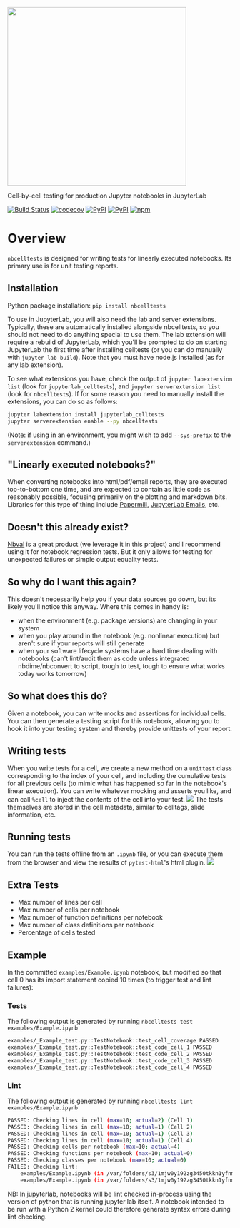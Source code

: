 <img src="https://raw.githubusercontent.com/jpmorganchase/nbcelltests/main/docs/logo.png" width=400></img>


Cell-by-cell testing for production Jupyter notebooks in JupyterLab

[![Build Status](https://github.com/jpmorganchase/nbcelltests/workflows/Build%20Status/badge.svg?branch=main)](https://github.com/jpmorganchase/nbcelltests/actions?query=workflow%3A%22Build+Status%22)
[![codecov](https://codecov.io/gh/jpmorganchase/nbcelltests/branch/main/graph/badge.svg)](https://codecov.io/gh/jpmorganchase/nbcelltests)
[![PyPI](https://img.shields.io/pypi/l/nbcelltests.svg)](https://pypi.python.org/pypi/nbcelltests)
[![PyPI](https://img.shields.io/pypi/v/nbcelltests.svg)](https://pypi.python.org/pypi/nbcelltests)
[![npm](https://img.shields.io/npm/v/jupyterlab_celltests.svg)](https://www.npmjs.com/package/jupyterlab_celltests)


# Overview
`nbcelltests` is designed for writing tests for linearly executed notebooks. Its primary use is for unit testing reports. 

## Installation
Python package installation: `pip install nbcelltests`

To use in JupyterLab, you will also need the lab and server extensions. Typically, these are
automatically installed alongside nbcelltests, so you should not need to do anything special
to use them. The lab extension will require a rebuild of JupyterLab, which you'll be prompted
to do on starting JupyterLab the first time after installing celltests (or you can do manually
with `jupyter lab build`). Note that you must have node.js installed (as for any lab extension).

To see what extensions you have, check the output of `jupyter labextension list` (look for
`jupyterlab_celltests`), and `jupyter serverextension list` (look for `nbcelltests`).
If for some reason you need to manually install the extensions, you can do so as follows:

```bash
jupyter labextension install jupyterlab_celltests
jupyter serverextension enable --py nbcelltests
```

(Note: if using in an environment, you might wish to add `--sys-prefix` to the `serverextension` command.)

## "Linearly executed notebooks?"
When converting notebooks into html/pdf/email reports, they are executed top-to-bottom one time, and are expected to contain as little code as reasonably possible, focusing primarily on the plotting and markdown bits. Libraries for this type of thing include [Papermill](https://github.com/nteract/papermill), [JupyterLab Emails](https://github.com/timkpaine/jupyterlab_email), etc. 

## Doesn't this already exist?
[Nbval](https://github.com/computationalmodelling/nbval) is a great product (we leverage it in this project) and I recommend using it for notebook regression tests. But it only allows for testing for unexpected failures or simple output equality tests.

## So why do I want this again?
This doesn't necessarily help you if your data sources go down, but its likely you'll notice this anyway. Where this comes in handy is:

- when the environment (e.g. package versions) are changing in your system
- when you play around in the notebook (e.g. nonlinear execution) but aren't sure if your reports will still generate
- when your software lifecycle systems have a hard time dealing with notebooks (can't lint/audit them as code unless integrated nbdime/nbconvert to script, tough to test, tough to ensure what works today works tomorrow)

## So what does this do?
Given a notebook, you can write mocks and assertions for individual cells. You can then generate a testing script for this notebook, allowing you to hook it into your testing system and thereby provide unittests of your report. 

## Writing tests
When you write tests for a cell, we create a new method on a `unittest` class corresponding to the index of your cell, and including the cumulative tests for all previous cells (to mimic what has happened so far in the notebook's linear execution). You can write whatever mocking and asserts you like, and can call `%cell` to inject the contents of the cell into your test. 
![](https://raw.githubusercontent.com/timkpaine/nbcelltests/main/docs/demo.gif)
The tests themselves are stored in the cell metadata, similar to celltags, slide information, etc. 

## Running tests
You can run the tests offline from an `.ipynb` file, or you can execute them from the browser and view the results of `pytest-html`'s html plugin.
![](https://raw.githubusercontent.com/timkpaine/nbcelltests/main/docs/demo2.gif)

## Extra Tests
- Max number of lines per cell
- Max number of cells per notebook
- Max number of function definitions per notebook
- Max number of class definitions per notebook
- Percentage of cells tested

## Example
In the committed `examples/Example.ipynb` notebook, but modified so that cell 0 has its import statement copied 10 times (to trigger test and lint failures):


### Tests
The following output is generated by running `nbcelltests test examples/Example.ipynb`
```bash
examples/_Example_test.py::TestNotebook::test_cell_coverage PASSED                                                                               [ 20%]
examples/_Example_test.py::TestNotebook::test_code_cell_1 PASSED                                                                                 [ 40%]
examples/_Example_test.py::TestNotebook::test_code_cell_2 PASSED                                                                                 [ 60%]
examples/_Example_test.py::TestNotebook::test_code_cell_3 PASSED                                                                                 [ 80%]
examples/_Example_test.py::TestNotebook::test_code_cell_4 PASSED                                                                                 [100%]
```
### Lint
The following output is generated by running `nbcelltests lint examples/Example.ipynb`

```bash
PASSED: Checking lines in cell (max=10; actual=2) (Cell 1)
PASSED: Checking lines in cell (max=10; actual=1) (Cell 2)
PASSED: Checking lines in cell (max=10; actual=1) (Cell 3)
PASSED: Checking lines in cell (max=10; actual=1) (Cell 4)
PASSED: Checking cells per notebook (max=10; actual=4)
PASSED: Checking functions per notebook (max=10; actual=0)
PASSED: Checking classes per notebook (max=10; actual=0)
FAILED: Checking lint:
	examples/Example.ipynb (in /var/folders/s3/1mjw0y192zg3450tkkn1yfnm0000gn/T/tmpp91li59p.py):32:1: F821 undefined name 'test3'
	examples/Example.ipynb (in /var/folders/s3/1mjw0y192zg3450tkkn1yfnm0000gn/T/tmpp91li59p.py):32:6: W291 trailing whitespace
```

NB: In jupyterlab, notebooks will be lint checked in-process using the version of
python that is running jupyter lab itself. A notebook intended to be
run with a Python 2 kernel could therefore generate syntax errors
during lint checking.
